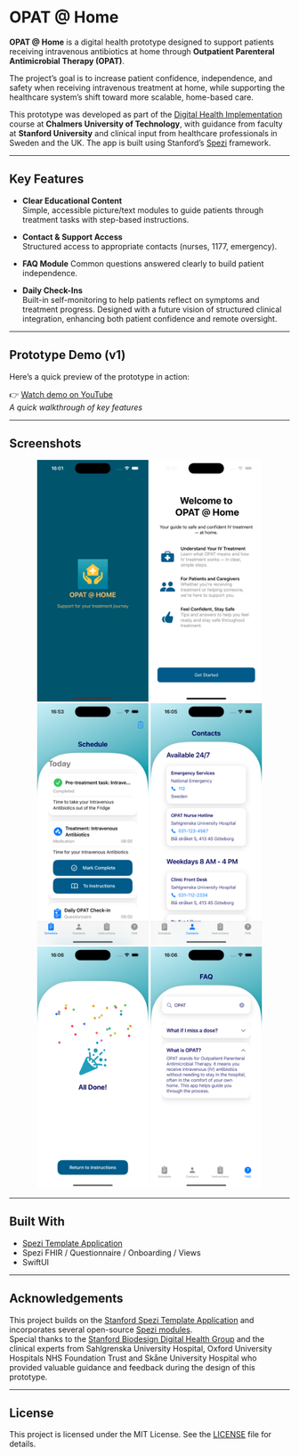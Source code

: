 <!--
This source file is part of the OPAT @ Home project.

Based on the Stanford Spezi Template Application:
https://github.com/StanfordSpezi/SpeziTemplateApplication

SPDX-FileCopyrightText: 2023 Stanford University  
SPDX-License-Identifier: MIT
-->

# OPAT @ Home

**OPAT @ Home** is a digital health prototype designed to support patients receiving intravenous antibiotics at home through **Outpatient Parenteral Antimicrobial Therapy (OPAT)**.

The project’s goal is to increase patient confidence, independence, and safety when receiving intravenous treatment at home, while supporting the healthcare system’s shift toward more scalable, home-based care.

This prototype was developed as part of the [Digital Health Implementation](https://www.chalmers.se/en/education/your-studies/course-selection-and-registration/select-courses/choose-a-tracks-course/digital-health-implementation/) course at **Chalmers University of Technology**, with guidance from faculty at **Stanford University** and clinical input from healthcare professionals in Sweden and the UK. The app is built using Stanford’s [Spezi](https://github.com/StanfordSpezi/Spezi) framework.


---

## Key Features

- **Clear Educational Content**  
  Simple, accessible picture/text modules to guide patients through treatment tasks with step-based instructions.

- **Contact & Support Access**  
  Structured access to appropriate contacts (nurses, 1177, emergency).

- **FAQ Module** 
  Common questions answered clearly to build patient independence.

- **Daily Check-Ins**  
  Built-in self-monitoring to help patients reflect on symptoms and treatment progress. Designed with a future vision of structured clinical integration, enhancing both patient confidence and remote oversight.


---

## Prototype Demo (v1)

Here’s a quick preview of the prototype in action:

👉 [Watch demo on YouTube](https://youtube.com/shorts/mlTw7f_ffxE)  
*A quick walkthrough of key features*

---

## Screenshots

<div align="center">
  <img src="./01_splash.png" alt="Splash Screen" width="200"/>
  <img src="./02_onboarding_intro.png" alt="Onboarding Intro" width="200"/>
  <img src="./03_schedule.png" alt="Schedule View" width="200"/>
  <img src="./04_contacts.png" alt="Contacts" width="200"/>
  <img src="./05_all_done.png" alt="All Done" width="200"/>
  <img src="./06_faq.png" alt="FAQ" width="200"/>
</div>


---

## Built With

- [Spezi Template Application](https://github.com/StanfordSpezi/SpeziTemplateApplication)
- Spezi FHIR / Questionnaire / Onboarding / Views
- SwiftUI

---

## Acknowledgements

This project builds on the [Stanford Spezi Template Application](https://github.com/StanfordSpezi/SpeziTemplateApplication) and incorporates several open-source [Spezi modules](https://github.com/StanfordSpezi).  
Special thanks to the [Stanford Biodesign Digital Health Group](https://biodesign.stanford.edu/) and the clinical experts from Sahlgrenska University Hospital, Oxford University Hospitals NHS Foundation Trust and Skåne University Hospital who provided valuable guidance and feedback during the design of this prototype.

---

## License

This project is licensed under the MIT License. See the [LICENSE](LICENSE) file for details.
